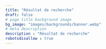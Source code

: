 ```yaml
---
title: "Résultat de recherche"
draft: false
# page title background image
bg_image: "images/backgrounds/banner.webp"
# meta description
description : "Résultat de recherche"
robotsdisallow : true
---
```

